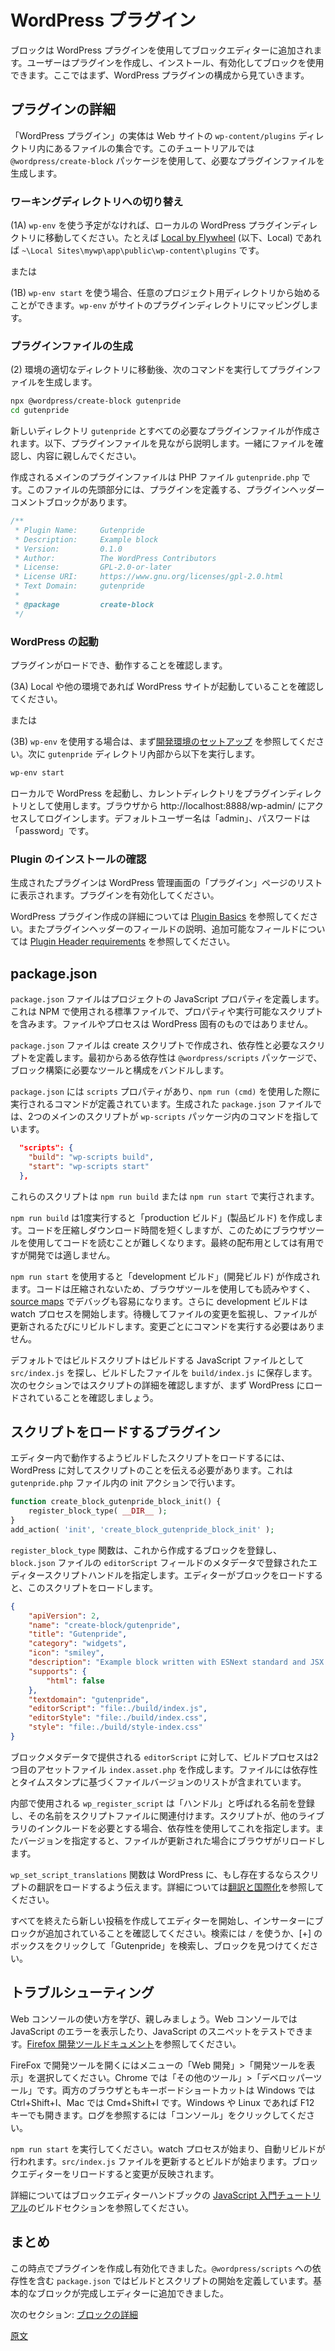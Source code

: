 <!--
# WordPress Plugin
 -->
# WordPress プラグイン
<!--
A block is added to the block editor using a WordPress plugin. You can create your own plugin, and after installing and activating the plugin use the block. Let's first look at what makes up a WordPress plugin.
 -->
ブロックは WordPress プラグインを使用してブロックエディターに追加されます。ユーザーはプラグインを作成し、インストール、有効化してブロックを使用できます。ここではまず、WordPress プラグインの構成から見ていきます。

<!--
## Plugin Details
 -->
## プラグインの詳細
<!--
A WordPress plugin is a set of files within the site's `wp-content/plugins` directory. For our tutorial, we will use the `@wordpress/create-block` package to generate the necessary plugin files.
 -->
「WordPress プラグイン」の実体は Web サイトの `wp-content/plugins` ディレクトリ内にあるファイルの集合です。このチュートリアルでは `@wordpress/create-block` パッケージを使用して、必要なプラグインファイルを生成します。

<!--
### Switch to Working Directory
 -->
### ワーキングディレクトリへの切り替え
<!--
(1A) If you do not plan to use `wp-env`, change to your local WordPress plugin directory. For example in Local it is: `~\Local Sites\mywp\app\public\wp-content\plugins`

-or-

(1B) If using `wp-env start`, you can work from any directory for your project; `wp-env` will map it as a plugin directory for your site.
 -->
(1A) `wp-env` を使う予定がなければ、ローカルの WordPress プラグインディレクトリに移動してください。たとえば [Local by Flywheel](https://localbyflywheel.com/) (以下、Local) であれば `~\Local Sites\mywp\app\public\wp-content\plugins` です。

または

(1B) `wp-env start` を使う場合、任意のプロジェクト用ディレクトリから始めることができます。`wp-env` がサイトのプラグインディレクトリにマッピングします。
<!--
### Generate Plugin Files
 -->
### プラグインファイルの生成
<!--
(2) Once in the right directory for your environment, the next step is to run the following command to generate plugin files:
 -->
(2) 環境の適切なディレクトリに移動後、次のコマンドを実行してプラグインファイルを生成します。

```sh
npx @wordpress/create-block gutenpride
cd gutenpride
```
<!--
A new directory `gutenpride` is created with all the necessary plugin files. This tutorial will walk through and explain the plugin files, please explore and become familiar with them also.

The main plugin file created is the PHP file `gutenpride.php`, at the top of this file is the Plugin Header comment block that defines the plugin.
 -->
新しいディレクトリ `gutenpride` とすべての必要なプラグインファイルが作成されます。以下、プラグインファイルを見ながら説明します。一緒にファイルを確認し、内容に親しんでください。

作成されるメインのプラグインファイルは PHP ファイル `gutenpride.php` です。このファイルの先頭部分には、プラグインを定義する、プラグインヘッダーコメントブロックがあります。

```php
/**
 * Plugin Name:     Gutenpride
 * Description:     Example block
 * Version:         0.1.0
 * Author:          The WordPress Contributors
 * License:         GPL-2.0-or-later
 * License URI:     https://www.gnu.org/licenses/gpl-2.0.html
 * Text Domain:     gutenpride
 *
 * @package         create-block
 */
```
<!--
### Start WordPress
 -->
### WordPress の起動
<!--
Let's confirm the plugin is loaded and working.

(3A) If you are using Local, or other environment confirm your WordPress site is started.

-or-

(3B) If you are using `wp-env`, see [Development Environment setup](/docs/getting-started/devenv/README.md), then you should now run from inside the `gutenpride` directory:
 -->
プラグインがロードでき、動作することを確認します。

(3A) Local や他の環境であれば WordPress サイトが起動していることを確認してください。

または

(3B) `wp-env` を使用する場合は、まず[開発環境のセットアップ](https://ja.wordpress.org/team/handbook/block-editor/getting-started/devenv/) を参照してください。次に `gutenpride` ディレクトリ內部から以下を実行します。

```sh
wp-env start
```
<!--
This will start your local WordPress site and use the current directory as your plugin directory. In your browser, go to http://localhost:8888/wp-admin/ and login, the default username is "admin" and password is "password", no quotes.
 -->
ローカルで WordPress を起動し、カレントディレクトリをプラグインディレクトリとして使用します。ブラウザから http://localhost:8888/wp-admin/ にアクセスしてログインします。デフォルトユーザー名は「admin」、パスワードは「password」です。


<!--
### Confirm Plugin Installed
 -->
### Plugin のインストールの確認

<!--
The generated plugin should now be listed on the Plugins admin page in your WordPress install. Switch WordPress to the plugins page and activate.

For more on creating a WordPress plugin see [Plugin Basics](https://developer.wordpress.org/plugins/plugin-basics/), and [Plugin Header requirements](https://developer.wordpress.org/plugins/plugin-basics/header-requirements/) for explanation and additional fields you can include in your plugin header.
 -->
生成されたプラグインは WordPress 管理画面の「プラグイン」ページのリストに表示されます。プラグインを有効化してください。

WordPress プラグイン作成の詳細については [Plugin Basics](https://developer.wordpress.org/plugins/plugin-basics/) を参照してください。またプラグインヘッダーのフィールドの説明、追加可能なフィールドについては [Plugin Header requirements](https://developer.wordpress.org/plugins/plugin-basics/header-requirements/) を参照してください。

<!--
## package.json
 -->
## package.json
<!--
The `package.json` file defines the JavaScript properties for your project. This is a standard file used by NPM for defining properties and scripts it can run, the file and process is not specific to WordPress.

A `package.json` file was created with the create script, this defines the dependencies and scripts needed. You can install dependencies. The only initial dependency is the `@wordpress/scripts` package that bundles the tools and configurations needed to build blocks.

In `package.json`, there is a `scripts` property that defines what command to run when using `npm run (cmd)`. In our generated `package.json` file, the two main scripts point to the commands in the `wp-scripts` package:
 -->
`package.json` ファイルはプロジェクトの JavaScript プロパティを定義します。これは NPM で使用される標準ファイルで、プロパティや実行可能なスクリプトを含みます。ファイルやプロセスは WordPress 固有のものではありません。

`package.json` ファイルは create スクリプトで作成され、依存性と必要なスクリプトを定義します。最初からある依存性は `@wordpress/scripts` パッケージで、ブロック構築に必要なツールと構成をバンドルします。

`package.json` には `scripts` プロパティがあり、`npm run (cmd)` を使用した際に実行されるコマンドが定義されています。生成された `package.json` ファイルでは、2つのメインのスクリプトが `wp-scripts` パッケージ内のコマンドを指しています。

```json
  "scripts": {
    "build": "wp-scripts build",
    "start": "wp-scripts start"
  },
```
<!--
These scripts are run by using: `npm run build` or `npm run start`

Use `npm run build` for running once to create a "production" build. This compresses the code down so it downloads faster, but makes it harder to read using browser tools—good for final deployment but not while developing.
 -->
これらのスクリプトは `npm run build` または `npm run start` で実行されます。

`npm run build` は1度実行すると「production ビルド」(製品ビルド) を作成します。コードを圧縮しダウンロード時間を短くしますが、このためにブラウザツールを使用してコードを読むことが難しくなります。最終の配布用としては有用ですが開発では適しません。
<!--
Use `npm run start` for creating a "development" build, this does not compress the code so it is easier to read using browser tools, plus [source maps](https://developer.mozilla.org/en-US/docs/Tools/Debugger/How_to/Use_a_source_map) that make debugging easier. Additionally, development build will start a watch process that waits and watches for changes to the file and will rebuild each time it is saved; so you don't have to run the command for each change.

By default, the build scripts looks for `src/index.js` for the JavaScript file to build and will save the built file to `build/index.js`. In the upcoming sections, we will look closer at that script, but first let's make sure it is loaded in WordPress.
 -->
`npm run start` を使用すると「development ビルド」(開発ビルド) が作成されます。コードは圧縮されないため、ブラウザツールを使用しても読みやすく、[source maps](https://developer.mozilla.org/en-US/docs/Tools/Debugger/How_to/Use_a_source_map) でデバッグも容易になります。さらに development ビルドは watch プロセスを開始します。待機してファイルの変更を監視し、ファイルが更新されるたびにリビルドします。変更ごとにコマンドを実行する必要はありません。

デフォルトではビルドスクリプトはビルドする JavaScript ファイルとして `src/index.js` を探し、ビルドしたファイルを `build/index.js` に保存します。次のセクションではスクリプトの詳細を確認しますが、まず WordPress にロードされていることを確認しましょう。

<!--
## Plugin to Load Script
 -->
## スクリプトをロードするプラグイン
<!--
To load the built script, so it is run within the editor, you need to tell WordPress about the script. This is done in the init action in the `gutenpride.php` file.
 -->
エディター内で動作するようビルドしたスクリプトをロードするには、WordPress に対してスクリプトのことを伝える必要があります。これは `gutenpride.php` ファイル内の init アクションで行います。

```php
function create_block_gutenpride_block_init() {
	register_block_type( __DIR__ );
}
add_action( 'init', 'create_block_gutenpride_block_init' );
```

<!--
The `register_block_type` function registers the block we are going to create and specifies the editor script handle registered from the metadata provided in `block.json` file with the `editorScript` field. So now when the editor loads it will load this script.
 -->
`register_block_type` 関数は、これから作成するブロックを登録し、`block.json` ファイルの `editorScript` フィールドのメタデータで登録されたエディタースクリプトハンドルを指定します。エディターがブロックをロードすると、このスクリプトをロードします。

```json
{
	"apiVersion": 2,
	"name": "create-block/gutenpride",
	"title": "Gutenpride",
	"category": "widgets",
	"icon": "smiley",
	"description": "Example block written with ESNext standard and JSX support – build step required.",
	"supports": {
		"html": false
	},
	"textdomain": "gutenpride",
	"editorScript": "file:./build/index.js",
	"editorStyle": "file:./build/index.css",
	"style": "file:./build/style-index.css"
}
```
<!--
For the `editorScript` provided in the block metadata, the build process creates a secondary asset file that contains the list of dependencies and a file version based on the timestamp, this is the `index.asset.php` file.
 -->
ブロックメタデータで提供される `editorScript` に対して、ビルドプロセスは2つ目のアセットファイル `index.asset.php` を作成します。ファイルには依存性とタイムスタンプに基づくファイルバージョンのリストが含まれています。

<!--
The `wp_register_script` function used internally registers a name, called the handle, and relates that name to the script file. The dependencies are used to specify if the script requires including other libraries. The version is specified so the browser will reload if the file changed.
 -->
内部で使用される `wp_register_script` は「ハンドル」と呼ばれる名前を登録し、その名前をスクリプトファイルに関連付けます。スクリプトが、他のライブラリのインクルードを必要とする場合、依存性を使用してこれを指定します。またバージョンを指定すると、ファイルが更新された場合にブラウザがリロードします。

<!--
The `wp_set_script_translations` function tells WordPress to load translations for this script, if they  exist. See more about [translations & internationalization.](/docs/how-to-guides/internationalization.md)
 -->
`wp_set_script_translations` 関数は WordPress に、もし存在するならスクリプトの翻訳をロードするよう伝えます。詳細については[翻訳と国際化](https://ja.wordpress.org/team/handbook/block-editor/how-to-guides/internationalization/)を参照してください。

<!--
With the above in place, create a new post to load the editor and check your plugin is in the inserter. You can use `/` to search, or click the box with the [+] and search for "Gutenpride" to find the block.
 -->
すべてを終えたら新しい投稿を作成してエディターを開始し、インサーターにブロックが追加されていることを確認してください。検索には `/` を使うか、[+] のボックスをクリックして「Gutenpride」を検索し、ブロックを見つけてください。

<!--
## Troubleshooting
 -->
## トラブルシューティング
<!--
It is a good skill to learn and get comfortable using the web console. This is where JavaScript errors are shown and a nice way to test out snippets of JavaScript. See [Firefox Developer Tools documentation](https://developer.mozilla.org/en-US/docs/Tools).

To open the developer tools in Firefox, use the menu selecting Web Developer : Toggle Tools, on Chrome, select More Tools -> Developers Tools. For both browsers, the keyboard shortcut on Windows is Ctrl+Shift+I, or on Mac Cmd+Shift+I. On Windows & Linux, the F12 key also works. You can then click Console to view logs.
 -->
Web コンソールの使い方を学び、親しみましょう。Web コンソールでは JavaScript のエラーを表示したり、JavaScript のスニペットをテストできます。[Firefox 開発ツールドキュメント](https://developer.mozilla.org/ja/docs/Tools)を参照してください。

FireFox で開発ツールを開くにはメニューの「Web 開発」>「開発ツールを表示」を選択してください。Chrome では「その他のツール」>「デベロッパーツール」です。両方のブラウザともキーボードショートカットは Windows では Ctrl+Shift+I、Mac では Cmd+Shift+I です。Windows や Linux であれば F12 キーでも開きます。ログを参照するには「コンソール」をクリックしてください。
<!--
Try running `npm run start` that will start the watch process for automatic rebuilds. If you then make an update to `src/index.js` file, you will see the build run, and if you reload the WordPress editor you'll see the change.

For more info, see the build section of the [Getting Started with JavaScript tutorial](/docs/how-to-guides/javascript/js-build-setup.md) in the Block Editor Handbook.
 -->
`npm run start` を実行してください。watch プロセスが始まり、自動リビルドが行われます。`src/index.js` ファイルを更新するとビルドが始まります。ブロックエディターをリロードすると変更が反映されます。

詳細についてはブロックエディターハンドブックの [JavaScript 入門チュートリアル](https://ja.wordpress.org/team/handbook/block-editor/how-to-guides/javascript/js-build-setup/)のビルドセクションを参照してください。
<!--
## Summary
 -->
## まとめ
<!--
Hopefully, at this point, you have your plugin created and activated. We have the `package.json` with the `@wordpress/scripts` dependency, that defines the build and start scripts. The basic block is in place and can be added to the editor.

Next Section: [Anatomy of a Block](/docs/getting-started/create-block/block-anatomy.md)
 -->
この時点でプラグインを作成し有効化できました。`@wordpress/scripts` への依存性を含む `package.json` ではビルドとスクリプトの開始を定義しています。基本的なブロックが完成しエディターに追加できました。

次のセクション: [ブロックの詳細](https://ja.wordpress.org/team/handbook/block-editor/getting-started/create-block/block-anatomy/)

[原文](https://github.com/WordPress/gutenberg/blob/trunk/docs/getting-started/create-block/wp-plugin.md)
